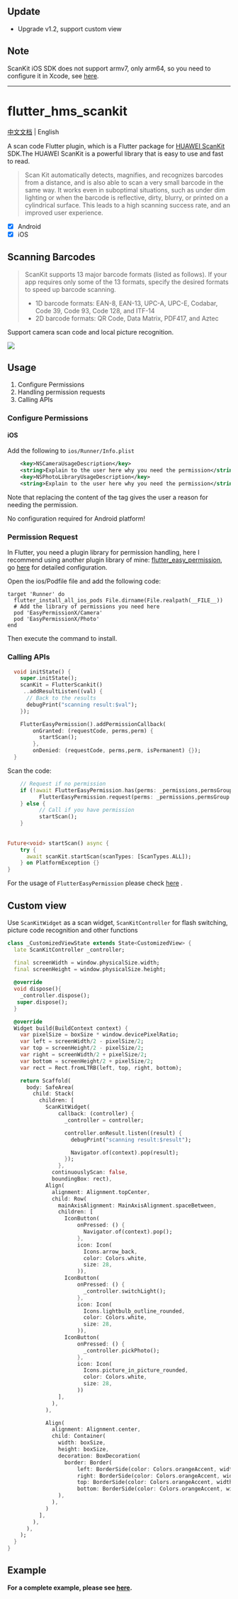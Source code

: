 ## Update
* Upgrade v1.2, support custom view

## Note
ScanKit iOS SDK does not support armv7, only arm64, so you need to configure it in Xcode, see [here](https://github.com/arcticfox1919/flutter-scankit/issues/13).

------

# flutter_hms_scankit

[中文文档](README-zh.md) | English

A scan code Flutter plugin, which is a Flutter package for [HUAWEI ScanKit](https://developer.huawei.com/consumer/en/doc/development/HMSCore-Guides-V5/service-introduction-0000001050041994-V5) SDK.The HUAWEI ScanKit is a powerful library that is easy to use and fast to read.

> Scan Kit automatically detects, magnifies, and recognizes barcodes from a distance, and is also able to scan a very small barcode in the same way. It works even in suboptimal situations, such as under dim lighting or when the barcode is reflective, dirty, blurry, or printed on a cylindrical surface. This leads to a high scanning success rate, and an improved user experience.

- [x]  Android
- [x]  iOS

## Scanning Barcodes

> ScanKit supports 13 major barcode formats (listed as follows). If your app requires only some of the 13 formats, specify the desired formats to speed up barcode scanning.
>
>- 1D barcode formats: EAN-8, EAN-13, UPC-A, UPC-E, Codabar, Code 39, Code 93, Code 128, and ITF-14
>- 2D barcode formats: QR Code, Data Matrix, PDF417, and Aztec

Support camera scan code and local picture recognition.


![](https://github.com/arcticfox1919/ImageHosting/blob/master/ScanScreenshot20210428.gif?raw=true)


## Usage

1. Configure Permissions
2. Handling permission requests
3. Calling APIs

### Configure Permissions
#### iOS
Add the following to `ios/Runner/Info.plist`

```xml
    <key>NSCameraUsageDescription</key>
    <string>Explain to the user here why you need the permission</string>
    <key>NSPhotoLibraryUsageDescription</key>
    <string>Explain to the user here why you need the permission</string>
```

Note that replacing the content of the <string></string> tag gives the user a reason for needing the permission.

No configuration required for Android platform!

### Permission Request

In Flutter, you need a plugin library for permission handling, here I recommend using another plugin library of mine: [flutter_easy_permission](https://pub.dev/packages/flutter_easy_permission), go [here](https://github.com/arcticfox1919/flutter_easy_permission) for detailed configuration.

Open the ios/Podfile file and add the following code:

```
target 'Runner' do
  flutter_install_all_ios_pods File.dirname(File.realpath(__FILE__))
  # Add the library of permissions you need here
  pod 'EasyPermissionX/Camera'
  pod 'EasyPermissionX/Photo'
end
```
Then execute the command to install.

### Calling APIs

```dart
  void initState() {
    super.initState();
    scanKit = FlutterScankit()
	 ..addResultListen((val) {
	  // Back to the results
      debugPrint("scanning result:$val");
    });

    FlutterEasyPermission().addPermissionCallback(
        onGranted: (requestCode, perms,perm) {
          startScan();
        },
        onDenied: (requestCode, perms,perm, isPermanent) {});
  }
```

Scan the code:

```dart
    // Request if no permission
    if (!await FlutterEasyPermission.has(perms: _permissions,permsGroup: _permissionGroup)) {
          FlutterEasyPermission.request(perms: _permissions,permsGroup: _permissionGroup);
    } else {
          // Call if you have permission
          startScan();
    }
    
    
Future<void> startScan() async {
    try {
      await scanKit.startScan(scanTypes: [ScanTypes.ALL]);
    } on PlatformException {}
}
```

For the usage of `FlutterEasyPermission` please check  [here](https://github.com/arcticfox1919/flutter_easy_permission) .

## Custom view

Use `ScanKitWidget` as a scan widget, `ScanKitController` for flash switching, picture code recognition and other functions

```dart
class _CustomizedViewState extends State<CustomizedView> {
  late ScanKitController _controller;

  final screenWidth = window.physicalSize.width;
  final screenHeight = window.physicalSize.height;
  
  @override
  void dispose(){
    _controller.dispose();
   super.dispose(); 
  }

  @override
  Widget build(BuildContext context) {
    var pixelSize = boxSize * window.devicePixelRatio;
    var left = screenWidth/2 - pixelSize/2;
    var top = screenHeight/2 - pixelSize/2;
    var right = screenWidth/2 + pixelSize/2;
    var bottom = screenHeight/2 + pixelSize/2;
    var rect = Rect.fromLTRB(left, top, right, bottom);

    return Scaffold(
      body: SafeArea(
        child: Stack(
          children: [
            ScanKitWidget(
                callback: (controller) {
                  _controller = controller;

                  controller.onResult.listen((result) {
                    debugPrint("scanning result:$result");

                    Navigator.of(context).pop(result);
                  });
                },
              continuouslyScan: false,
              boundingBox: rect),
            Align(
              alignment: Alignment.topCenter,
              child: Row(
                mainAxisAlignment: MainAxisAlignment.spaceBetween,
                children: [
                  IconButton(
                      onPressed: () {
                        Navigator.of(context).pop();
                      },
                      icon: Icon(
                        Icons.arrow_back,
                        color: Colors.white,
                        size: 28,
                      )),
                  IconButton(
                      onPressed: () {
                        _controller.switchLight();
                      },
                      icon: Icon(
                        Icons.lightbulb_outline_rounded,
                        color: Colors.white,
                        size: 28,
                      )),
                  IconButton(
                      onPressed: () {
                        _controller.pickPhoto();
                      },
                      icon: Icon(
                        Icons.picture_in_picture_rounded,
                        color: Colors.white,
                        size: 28,
                      ))
                ],
              ),
            ),

            Align(
              alignment: Alignment.center,
              child: Container(
                width: boxSize,
                height: boxSize,
                decoration: BoxDecoration(
                  border: Border(
                      left: BorderSide(color: Colors.orangeAccent, width: 2),
                      right: BorderSide(color: Colors.orangeAccent, width: 2),
                      top: BorderSide(color: Colors.orangeAccent, width: 2),
                      bottom: BorderSide(color: Colors.orangeAccent, width: 2)),
                ),
              ),
            )
          ],
        ),
      ),
    );
  }
}
```

## Example

**For a complete example, please see [here](https://github.com/arcticfox1919/flutter-scankit/blob/main/example/lib/main.dart).**

